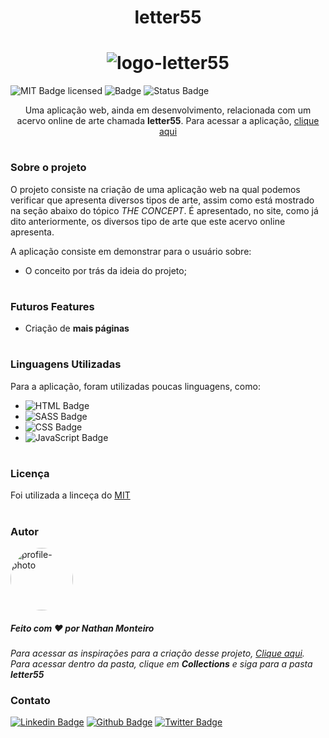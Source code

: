 **<h1 align="center">letter55</h1>**

**<h1 align="center">![logo-letter55](https://user-images.githubusercontent.com/87106760/210088324-ae1388a7-6fb3-4429-a7ce-2df58f5e0c4c.png)</h1>**

![MIT Badge licensed](https://img.shields.io/badge/license-MIT-informational)
![Badge](https://img.shields.io/badge/lançamento-Dezembro-blue)
![Status Badge](https://img.shields.io/badge/status-em_desenvolvimento-yellow)

<p align="center">Uma aplicação web, ainda em desenvolvimento, relacionada com um acervo online de arte chamada <strong>letter55</strong>. Para acessar a aplicação, <a href="#">clique aqui</a></p>

#
### **Sobre o projeto**
O projeto consiste na criação de uma aplicação web na qual podemos verificar que apresenta diversos tipos de arte, assim como está mostrado na seção abaixo do tópico <i>THE CONCEPT</i>. É apresentado, no site, como já dito anteriormente, os diversos tipo de arte que este acervo online apresenta.

A aplicação consiste em demonstrar para o usuário sobre:

* O conceito por trás da ideia do projeto;

#

### **Futuros Features**
- Criação de <strong>mais páginas</strong>
#

### **Linguagens Utilizadas**

Para a aplicação, foram utilizadas poucas linguagens, como:

-  ![HTML Badge](https://img.shields.io/badge/HTML-orange)
-  ![SASS Badge](https://img.shields.io/badge/SASS-ff69b4)
-  ![CSS Badge](https://img.shields.io/badge/CSS-blue)
-  ![JavaScript Badge](https://img.shields.io/badge/JavaScript-yellow)
#

### **Licença**
Foi utilizada a linceça do [MIT](./LICENSE)

#
### **Autor**
<img style="border-radius: 100%" src="https://avatars.githubusercontent.com/u/87106760?s=400&u=a4fcaf45e79daf73720315436d4e598560012ff5&v=4" width="100px;" alt="profile-photo"/>

##### Feito com ❤️ por Nathan Monteiro

<em>Para acessar as inspirações para a criação desse projeto, <a href="https://unsplash.com/@nathanmontt">Clique aqui</a>. Para acessar dentro da pasta, clique em <strong>Collections</strong> e siga para a pasta <strong>letter55</strong></em>

### **Contato**

[![Linkedin Badge](https://img.shields.io/badge/-LinkedIn-blue?style=flat-square&logo=Linkedin&logoColor=white&link=https://www.linkedin.com/in/fagnerpsantos/)](https://www.linkedin.com/in/nathan-monteiro/)
[![Github Badge](https://img.shields.io/badge/-Github-000?style=flat-square&logo=Github&logoColor=white&link=https://github.com/fagnerpsantos)](https://github.com/nathanmontt)
[![Twitter Badge](https://img.shields.io/badge/-Twitter-1ca0f1?style=flat-square&labelColor=1ca0f1&logo=twitter&logoColor=white&link=https://twitter.com/fagnerpsantos)](https://twitter.com/nathanmontt)

#
